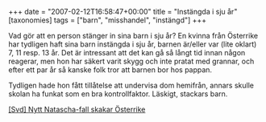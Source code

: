 +++
date = "2007-02-12T16:58:47+00:00"
title = "Instängda i sju år"
[taxonomies]
tags = ["barn", "misshandel", "instängd"]
+++

Vad gör att en person stänger in sina barn i sju år? En kvinna från Österrike har tydligen haft sina barn instängda i sju år, barnen är/eller var (lite oklart) 7, 11 resp. 13 år. Det är intressant att det kan gå så långt tid innan någon reagerar, men hon har säkert varit skygg och inte pratat med grannar, och efter ett par år så kanske folk tror att barnen bor hos pappan.

Tydligen hade hon fått tillåtelse att undervisa dom hemifrån, annars skulle skolan ha funkat som en bra kontrollfaktor. Läskigt, stackars barn.

[[Svd] Nytt Natascha-fall skakar Österrike][1]



<small></small>

 [1]: http://www.svd.se/dynamiskt/utrikes/did_14609756.asp
